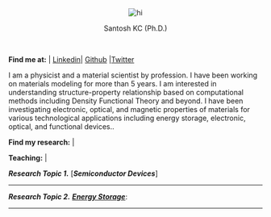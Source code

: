

<div align="center">
 
 <img src="images/emoticons/cool.png" alt="hi" class="inline"/>
 
   Santosh KC (Ph.D.)<br>
</div>
<br>

**Find me at:** 
| [Linkedin](https://www.linkedin.com/in/santosh-kc-phd-00a0b38/)| [Github](https://github.com/kcantosh) |[Twitter](https://twitter.com/dearsanto) 
 
 
 I am a physicist and a material scientist by profession. I have been working on materials modeling for more than 5 years. I am interested in understanding structure-property relationship based on computational methods including Density Functional Theory and beyond. I have been investigating electronic, optical, and magnetic properties of materials for various technological applications including energy storage, electronic, optical, and functional devices..
 


**Find my research:** | 

**Teaching:** | 

 


***Research Topic 1.*** [***Semiconductor Devices***]






--------------------------------------

***Research Topic 2.*** [***Energy Storage***](): 



--------------------------------------





